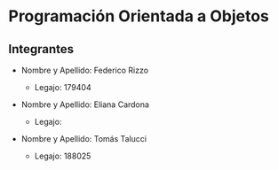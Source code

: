 # Programación Orientada a Objetos

## Integrantes

- Nombre y Apellido: Federico Rizzo
  - Legajo: 179404

- Nombre y Apellido: Eliana Cardona
  - Legajo: 

- Nombre y Apellido: Tomás Talucci
  - Legajo: 188025
